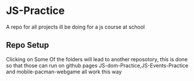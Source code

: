 # JS-Practice
A repo for all projects ill be doing for a js course at school
## Repo Setup
Clicking on Some Of the folders will lead to another reposotory, 
this is done so that those can run on github pages JS-dom-Practice,JS-Events-Practice and mobile-pacman-webgame
all work this way
